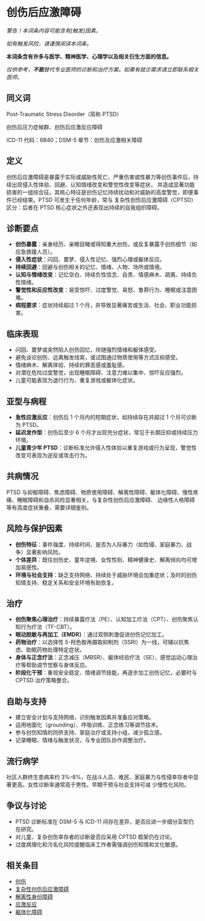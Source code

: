 # 创伤后应激障碍

**警告！本词条内容可能含有*[触发]*因素。**

_如有触发风险，请谨慎阅读本词条。_

**本词条含有许多与医学、精神医学、心理学以及相关衍生方面的信息。**

_仅供参考，**不能**替代专业医师的诊断和治疗方案。如果有就诊需求请立即联系相关医师。_

## 同义词

Post-Traumatic Stress Disorder（简称 PTSD）

创伤后压力症候群、创伤后应激反应障碍

ICD-11 代码：6B40；DSM-5 章节：创伤及应激相关障碍

## 定义

创伤后应激障碍是暴露于实际或威胁性死亡、严重伤害或性暴力等创伤事件后，持续出现侵入性体验、回避、认知情绪改变和警觉性改变等症状，
并造成显著功能损害的一组综合征。其核心特征是创伤记忆持续扰动和对威胁的高度警觉，即便事件已经结束。PTSD 可发生于任何年龄，常与
复杂性创伤后应激障碍（CPTSD）区分：后者在 PTSD 核心症状之外还表现出持续的自我组织障碍。

## 诊断要点

* **创伤暴露**：亲身经历、亲眼目睹或得知重大创伤，或反复暴露于创伤细节（如应急救援人员）。
* **侵入性症状**：闪回、噩梦、侵入性记忆、强烈心理或躯体反应。
* **持续回避**：回避与创伤相关的记忆、情绪、人物、场所或情境。
* **认知与情绪改变**：记忆空白、持续负性信念、自责、情感麻木、疏离、持续负性情绪。
* **警觉性和反应性改变**：易受惊吓、过度警觉、易怒、鲁莽行为、睡眠或注意困难。
* **病程要求**：症状持续超过 1 个月，并导致显著痛苦或生活、社会、职业功能损害。

## 临床表现

* 闪回、噩梦或突然陷入创伤回忆，伴随强烈情绪和躯体感受。
* 避免谈论创伤、远离触发线索，或试图通过物质使用等方式压抑感受。
* 情绪麻木、解离体验、持续的罪恶感或羞耻感。
* 对潜在危险过度警觉，出现睡眠障碍、注意力难以集中、惊吓反应强烈。
* 儿童可能表现为退行行为、重复游戏或躯体化症状。

## 亚型与病程

* **急性应激反应**：创伤后 1 个月内的短期症状，如持续存在并超过 1 个月可诊断为 PTSD。
* **延迟发作型**：创伤后至少 6 个月才出现充分症状，常见于长期压抑或持续压力环境。
* **儿童青少年 PTSD**：诊断标准允许侵入性体验以重复游戏或行为呈现，警觉性改变可表现为逆反或攻击行为。

## 共病情况

PTSD 与抑郁障碍、焦虑障碍、物质使用障碍、解离性障碍、躯体化障碍、慢性疼痛、睡眠障碍和自杀风险显著相关。与复杂性创伤后应激障碍、
边缘性人格障碍等有高度症状重叠，需要详细鉴别。

## 风险与保护因素

* **创伤特征**：事件强度、持续时间、是否为人际暴力（如性侵、家庭暴力、战争）显著影响风险。
* **个体差异**：既往创伤史、童年逆境、女性性别、精神健康史、解离倾向均可增加易感性。
* **环境与社会支持**：缺乏支持网络、持续处于威胁环境会加重症状；及时的创伤知情支持、稳定关系和安全环境有助恢复。

## 治疗

* **创伤聚焦心理治疗**：持续暴露疗法（PE）、认知加工疗法（CPT）、创伤聚焦认知行为疗法（TF-CBT）。
* **眼动脱敏与再加工（EMDR）**：通过双侧刺激促进创伤记忆加工。
* **药物治疗**：以选择性 5-羟色胺再摄取抑制剂（SSRI）为一线，可辅以抗焦虑、助眠药物处理特定症状。
* **身体与正念疗法**：正念减压（MBSR）、躯体经验疗法（SE）、感觉运动心理治疗等帮助调节觉察与身体反应。
* **阶段化干预**：重视安全稳定、情绪调节技能，再逐步加工创伤记忆，必要时与 CPTSD 治疗策略整合。

## 自助与支持

* 建立安全计划与支持网络，识别触发因素并准备应对策略。
* 运用地面化（grounding）、呼吸训练、正念练习等调节技术。
* 参与创伤知情的同侪支持、家庭治疗或支持小组，减少孤立感。
* 记录睡眠、情绪与触发状况，与专业团队协作调整治疗。

## 流行病学

社区人群终生患病率约 3%–8%，在战斗人员、难民、家庭暴力与性侵幸存者中显著更高。女性诊断率通常高于男性。早期干预与社会支持可减
少慢性化风险。

## 争议与讨论

* PTSD 诊断标准在 DSM-5 与 ICD-11 间存在差异，是否应进一步细分亚型仍在研究。
* 对儿童、复杂创伤幸存者的诊断是否应采用 CPTSD 框架仍在讨论。
* 过度病理化和污名化风险提醒临床工作者需强调创伤知情和文化敏感。

## 相关条目

* [创伤](创伤.md)
* [复杂性创伤后应激障碍](复杂性创伤后应激障碍.md)
* [解离性身份障碍](解离性身份障碍.md)
* [应激反应](../系统体验与机制/应激反应.md)
* [躯体化障碍](躯体化障碍.md)
